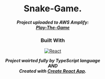 <div align="center">
 
# Snake-Game. 
***Project uploaded to AWS Amplify: <br/>
[Play-The-Game](https://master.dmcgq43ky8zzg.amplifyapp.com)***

### Built With
 [![React][React.js]][React-url]

***Project wairted fully by TypeScript language <br/>
AND <br/>
Created with [Create React App](https://github.com/facebook/create-react-app).*** <br/>
<div/>

[React.js]: https://img.shields.io/badge/React-20232A?style=for-the-badge&logo=react&logoColor=61DAFB
[React-url]: https://reactjs.org/
